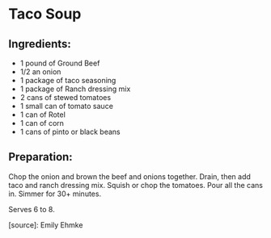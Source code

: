 Taco Soup
=========

Ingredients:
------------

- 1 pound of Ground Beef
- 1/2 an onion
- 1 package of taco seasoning
- 1 package of Ranch dressing mix
- 2 cans of stewed tomatoes
- 1 small can of tomato sauce
- 1 can of Rotel
- 1 can of corn
- 1 cans of pinto or black beans

Preparation:
------------

Chop the onion and brown the beef and onions together. Drain, then add taco
and ranch dressing mix. Squish or chop the tomatoes. Pour all the cans in.
Simmer for 30+ minutes.

Serves 6 to 8.

[source]: Emily Ehmke
